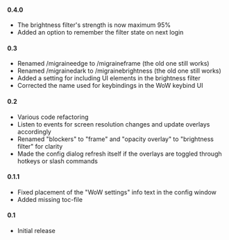 #### 0.4.0

- The brightness filter's strength is now maximum 95%
- Added an option to remember the filter state on next login

#### 0.3
- Renamed /migraineedge to /migraineframe (the old one still works)
- Renamed /migrainedark to /migrainebrightness (the old one still works)
- Added a setting for including UI elements in the brightness filter
- Corrected the name used for keybindings in the WoW keybind UI

#### 0.2
- Various code refactoring
- Listen to events for screen resolution changes and update overlays
    accordingly
- Renamed "blockers" to "frame" and "opacity overlay" to "brightness filter"
    for clarity
- Made the config dialog refresh itself if the overlays are toggled through
    hotkeys or slash commands

#### 0.1.1

- Fixed placement of the "WoW settings" info text in the config window
- Added missing toc-file

#### 0.1

- Initial release
